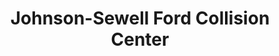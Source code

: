 ---
title: "Johnson-Sewell Ford Collision Center"
url: /marble-falls/johnson-sewell-ford-collision-center/
shop: Autowerkstatt
---